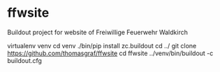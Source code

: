 # ffwsite
Buildout project for website of Freiwillige Feuerwehr Waldkirch

virtualenv venv
cd venv
./bin/pip install zc.buildout
cd ../
git clone https://github.com/thomasgraf/ffwsite
cd ffwsite
../venv/bin/buildout -c buildout.cfg
